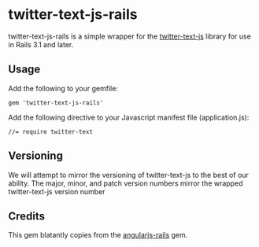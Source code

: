 # twitter-text-js-rails

twitter-text-js-rails is a simple wrapper for the
[twitter-text-js](https://github.com/twitter/twitter-text-js) library for use in Rails 3.1 and later.

## Usage

Add the following to your gemfile:

    gem 'twitter-text-js-rails'

Add the following directive to your Javascript manifest file (application.js):

    //= require twitter-text

## Versioning
We will attempt to mirror the versioning of twitter-text-js to the best
of our ability. The major, minor, and patch version numbers mirror the wrapped
twitter-text-js version number

## Credits
This gem blatantly copies from the
[angularjs-rails](https://github.com/hiravgandhi/angularjs-rails) gem.

